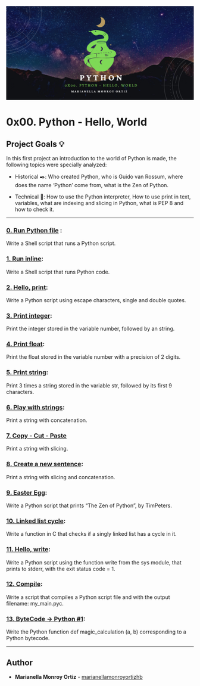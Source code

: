 <div align="center"><img src="images/Banner.jpg"/></div>

# 0x00. Python - Hello, World

## Project Goals :bulb:
In this first project an introduction to the world of Python is made, the following topics were specially analyzed:
* Historical :black_nib:: Who created Python, who is Guido van Rossum, where does the name ‘Python’ come from, what is the Zen of Python.

* Technical :toolbox:: How to use the Python interpreter, How to use print in text, variables, what are indexing and slicing in Python, what is PEP 8 and how to check it.

---

### [0. Run Python file](./0-run) :
Write a Shell script that runs a Python script.


### [1. Run inline](./1-run_inline):
Write a Shell script that runs Python code.


### [2. Hello, print](./2-print.py):
Write a Python script using escape characters, single and double quotes.


### [3. Print integer](./3-print_number.py):
Print the integer stored in the variable number, followed by an string.


### [4. Print float](./4-print_float.py):
Print the float stored in the variable number with a precision of 2 digits.


### [5. Print string](./5-print_string.py):
Print 3 times a string stored in the variable str, followed by its first 9 characters.


### [6. Play with strings](./6-concat.py):
Print a string with concatenation.


### [7. Copy - Cut - Paste](./7-edges.py)
Print a string with slicing.


### [8. Create a new sentence](./8-concat_edges.py):
Print a string with slicing and concatenation.


### [9. Easter Egg](./9-easter_egg.py):
Write a Python script that prints “The Zen of Python”, by TimPeters.


### [10. Linked list cycle](./10-check_cycle.c):
Write a function in C that checks if a singly linked list has a cycle in it.

### [11. Hello, write](./100-write.py):
Write a Python script using the function write from the sys module, that prints to stderr, with the exit status code = 1.


### [12. Compile](./101-compile):
Write a script that compiles a Python script file and with the output filename: my_main.pyc.

### [13. ByteCode -> Python #1](./102-magic_calculation.py):
Write the Python function def magic_calculation (a, b) corresponding to a Python bytecode.

---

## Author
* **Marianella Monroy Ortiz** - [marianellamonroyortizhb](https://github.com/marianellamonroyortizhb)

